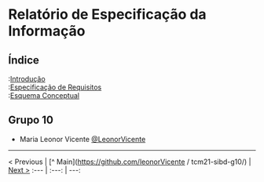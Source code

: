 # Relatório de Especificação da Informação

## Índice

:[Introdução](rei01.md)  
:[Especificação de Requisitos](rei02.md)  
:[Esquema Conceptual](rei03.md)  

## Grupo 10

* Maria Leonor Vicente [@LeonorVicente](https://github.com/leonorVicente)


---

< Previous | [^ Main](https://github.com/leonorVicente
/
tcm21-sibd-g10/) | [Next >](rei01.md)
:--- | :---: | ---: 
